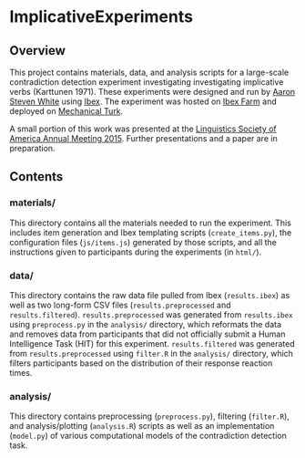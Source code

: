 # ImplicativeExperiments

## Overview

This project contains materials, data, and analysis scripts for a large-scale contradiction detection experiment investigating investigating implicative verbs (Karttunen 1971). These experiments were designed and run by [Aaron Steven White](http://aswhite.net) using [Ibex](http://code.google.com/p/webspr/). The experiment was hosted on [Ibex Farm](http://spellout.net/ibexfarm/) and deployed on [Mechanical Turk](https://www.mturk.com/mturk/). 

A small portion of this work was presented at the [Linguistics Society of America Annual Meeting 2015](http://www.linguisticsociety.org/event/lsa-2015-annual-meeting). Further presentations and a paper are in preparation.

## Contents

### materials/

This directory contains all the materials needed to run the experiment. This includes item generation and Ibex templating scripts (`create_items.py`), the configuration files (`js/items.js`) generated by those scripts, and all the instructions given to participants during the experiments (in `html/`).

### data/

This directory contains the raw data file pulled from Ibex (`results.ibex`) as well as two long-form CSV files (`results.preprocessed` and `results.filtered`). `results.preprocessed` was generated from `results.ibex` using `preprocess.py` in the `analysis/` directory, which reformats the data and removes data from participants that did not officially submit a Human Intelligence Task (HIT) for this experiment. `results.filtered` was generated from `results.preprocessed` using `filter.R` in the `analysis/` directory, which filters participants based on the distribution of their response reaction times.

### analysis/

This directory contains preprocessing (`preprocess.py`), filtering (`filter.R`), and analysis/plotting (`analysis.R`) scripts as well as an implementation (`model.py`) of various computational models of the contradiction detection task.
